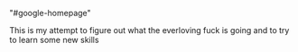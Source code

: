 "#google-homepage" 

This is my attempt to figure out what the everloving fuck is going and to try to learn some
new skills